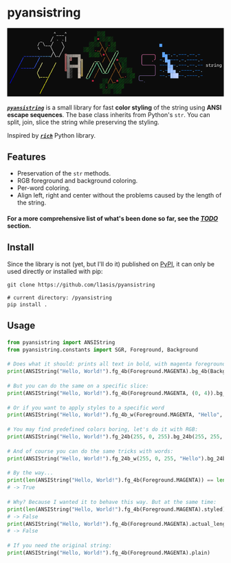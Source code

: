 # pyansistring

![pyansistring Banner](./images/banner.png)

[***`pyansistring`***](https://github.com/l1asis/pyansistring) is a small library for fast **color styling** of the string using **ANSI escape sequences**. The base class inherits from Python's `str`. You can split, join, slice the string while preserving the styling. 

Inspired by [***`rich`***](https://github.com/Textualize/rich) Python library.

## **Features**
- Preservation of the `str` methods.
- RGB foreground and background coloring.
- Per-word coloring.
- Align left, right and center without the problems caused by the length of the string.

#### For a more comprehensive list of what's been done so far, see the [***TODO***](./TODO.md) section.

## **Install**
Since the library is not (yet, but I'll do it) published on [PyPI](https://pypi.org/), it can only be used directly or installed with pip:
```
git clone https://github.com/l1asis/pyansistring
```
```
# current directory: /pyansistring
pip install .
```

## **Usage**
```python
from pyansistring import ANSIString
from pyansistring.constants import SGR, Foreground, Background

# Does what it should: prints all text in bold, with magenta foreground and white background.
print(ANSIString("Hello, World!").fg_4b(Foreground.MAGENTA).bg_4b(Background.WHITE).fm(SGR.BOLD))

# But you can do the same on a specific slice:
print(ANSIString("Hello, World!").fg_4b(Foreground.MAGENTA, (0, 4)).bg_4b(Background.WHITE, (2, 4)).fm(SGR.BOLD, (4, 6)))

# Or if you want to apply styles to a specific word
print(ANSIString("Hello, World!").fg_4b_w(Foreground.MAGENTA, "Hello", "World").bg_4b_w(Background.WHITE, "World").fm_w(SGR.BOLD, ","))

# You may find predefined colors boring, let's do it with RGB:
print(ANSIString("Hello, World!").fg_24b(255, 0, 255).bg_24b(255, 255, 255))

# And of course you can do the same tricks with words:
print(ANSIString("Hello, World!").fg_24b_w(255, 0, 255, "Hello").bg_24b_w(255, 255, 255, "World"))

# By the way...
print(len(ANSIString("Hello, World!").fg_4b(Foreground.MAGENTA)) == len("Hello, World!"))
# -> True

# Why? Because I wanted it to behave this way. But at the same time:
print(len(ANSIString("Hello, World!").fg_4b(Foreground.MAGENTA).styled) == len("Hello, World!"))
# -> False
print(ANSIString("Hello, World!").fg_4b(Foreground.MAGENTA).actual_length == len("Hello, World!"))
# -> False

# If you need the original string:
print(ANSIString("Hello, World!").fg_4b(Foreground.MAGENTA).plain)
```